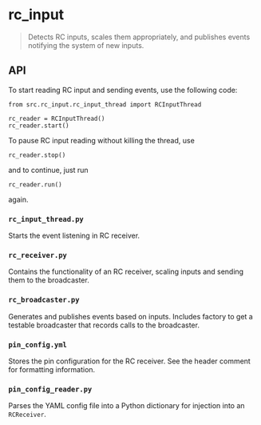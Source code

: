 # rc_input

> Detects RC inputs, scales them appropriately, and publishes events notifying the system of new inputs.

## API

To start reading RC input and sending events, use the following code:
```
from src.rc_input.rc_input_thread import RCInputThread

rc_reader = RCInputThread()
rc_reader.start()
```

To pause RC input reading without killing the thread, use
```
rc_reader.stop()
```
and to continue, just run
```
rc_reader.run()
```
again.

### `rc_input_thread.py`
Starts the event listening in RC receiver.

### `rc_receiver.py`
Contains the functionality of an RC receiver, scaling inputs and sending them to the broadcaster.

### `rc_broadcaster.py`
Generates and publishes events based on inputs. Includes factory to get a testable broadcaster that records calls to the broadcaster.

### `pin_config.yml`
Stores the pin configuration for the RC receiver. See the header comment for formatting information.

### `pin_config_reader.py`
Parses the YAML config file into a Python dictionary for injection into an `RCReceiver`.